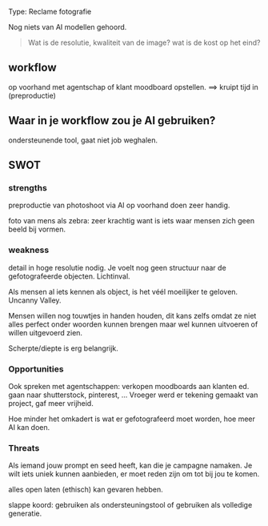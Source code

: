 Type: Reclame fotografie

Nog niets van AI modellen gehoord.

> Wat is de resolutie, kwaliteit van de image?
> wat is de kost op het eind?




## workflow

op voorhand met agentschap of klant moodboard opstellen. ==> kruipt tijd in (preproductie)


## Waar in je workflow zou je AI gebruiken?

ondersteunende tool, gaat niet job weghalen.



## SWOT

### strengths
preproductie van photoshoot via AI op voorhand doen zeer handig.

foto van mens als zebra: zeer krachtig want is iets waar mensen zich geen beeld bij vormen. 

### weakness
detail in hoge resolutie nodig. Je voelt nog geen structuur naar de gefotografeerde objecten. Lichtinval. 

Als mensen al iets kennen als object, is het véél moeilijker te geloven. Uncanny Valley.

Mensen willen nog touwtjes in handen houden, dit kans zelfs omdat ze niet alles perfect onder woorden kunnen brengen maar wel kunnen uitvoeren of willen uitgevoerd zien.

Scherpte/diepte is erg belangrijk. 

### Opportunities

Ook spreken met agentschappen: verkopen moodboards aan klanten ed. gaan naar shutterstock, pinterest, ...
Vroeger werd er tekening gemaakt van project, gaf meer vrijheid. 

Hoe minder het omkadert is wat er gefotografeerd moet worden, hoe meer AI kan doen. 

### Threats

Als iemand jouw prompt en seed heeft, kan die je campagne namaken. Je wilt iets uniek kunnen aanbieden, er moet reden zijn om tot bij jou te komen. 

alles open laten (ethisch) kan gevaren hebben.

slappe koord: gebruiken als ondersteuningstool of gebruiken als volledige generatie. 
